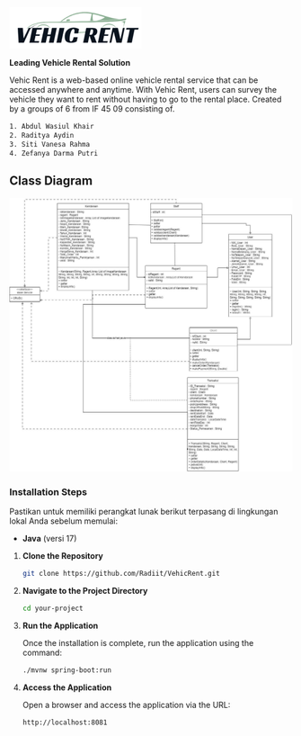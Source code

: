 ![VehicRent](VehicRent.png)


**Leading Vehicle Rental Solution**

Vehic Rent is a web-based online vehicle rental service that can be accessed anywhere and anytime. With Vehic Rent, users can survey the vehicle they want to rent without having to go to the rental place. Created by a groups of 6 from IF 45 09 consisting of.

    1. Abdul Wasiul Khair
    2. Raditya Aydin
    3. Siti Vanesa Rahma 
    4. Zefanya Darma Putri 


## Class Diagram
![Class Diagram](classDiagram_vehicrent.jpg)

### Installation Steps
Pastikan untuk memiliki perangkat lunak berikut terpasang di lingkungan lokal Anda sebelum memulai:

- **Java** (versi 17)
1. **Clone the Repository**

    ```bash
    git clone https://github.com/Radiit/VehicRent.git
    ```

2. **Navigate to the Project Directory**

    ```bash
    cd your-project
    ```

3. **Run the Application**

    Once the installation is complete, run the application using the command:

    ```bash
    ./mvnw spring-boot:run
    ```

6. **Access the Application**

    Open a browser and access the application via the URL:

    ```http
    http://localhost:8081
    ```